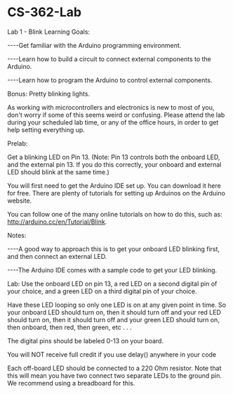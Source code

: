 # CS-362-Lab
Lab 1 - Blink 
Learning Goals:

----Get familiar with the Arduino programming environment.

----Learn how to build a circuit to connect external components to the Arduino.

----Learn how to program the Arduino to control external components.

Bonus: Pretty blinking lights.

As working with microcontrollers and electronics is new to most of you, don't worry if some of this seems weird or confusing.  Please attend the lab during your scheduled lab time, or any of the office hours, in order to get help setting everything up.

Prelab:

Get a blinking LED on Pin 13.  (Note: Pin 13 controls both the onboard LED, and the external pin 13.  If you do this correctly, your onboard and external LED should blink at the same time.)

You will first need to get the Arduino IDE set up.  You can download it here for free. There are plenty of tutorials for setting up Arduinos on the Arduino website.

You can follow one of the many online tutorials on how to do this, such as: http://arduino.cc/en/Tutorial/Blink.

Notes:

----A good way to approach this is to get your onboard LED blinking first, and then connect an external LED.

----The Arduino IDE comes with a sample code to get your LED blinking.  

Lab:
Use the onboard LED on pin 13, a red LED on a second digital pin of your choice, and a green LED on a third digital pin of your choice. 

Have these LED looping so only one LED is on at any given point in time.  So your onboard LED should turn on, then it should turn off and your red LED should turn on, then it should turn off and your green LED should turn on, then onboard, then red, then green, etc . . .

The digital pins should be labeled 0-13 on your board.

You will NOT receive full credit if you use delay() anywhere in your code 

Each off-board LED should be connected to a 220 Ohm resistor. Note that this will mean you have two connect two separate LEDs to the ground pin.  We recommend using a breadboard for this.
